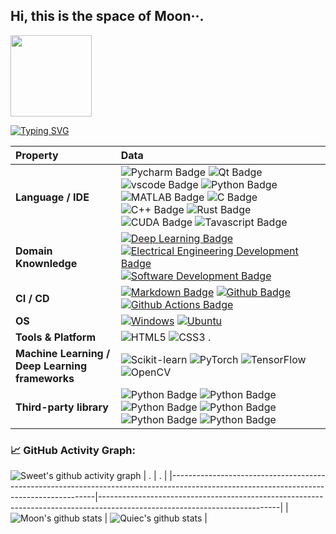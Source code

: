 ## Hi, this is the space of Moon··.                                                
<img height="130px" src="./github.gif" />

<!--   my-ticker -->    
[![Typing SVG](https://readme-typing-svg.herokuapp.com?color=%2336BCF7&center=true&vCenter=true&width=600&lines=Hi+there+👋,+I+am+Moon.;+Welcome+to+My+Profile!;Over+3+years+of+programming+experience;Always+learning+new+things+;Machine+learning+enthusiast+;Kaggle+community+member)](https://git.io/typing-svg)

<!--   my-kaggle     
### My achievements on [kaggle](https://www.kaggle.com/andrej0marinchenko):

![competition_light](https://road-to-kaggle-grandmaster.vercel.app/api/badges/andrej0marinchenko/competition/light)
![dataset](https://road-to-kaggle-grandmaster.vercel.app/api/badges/andrej0marinchenko/dataset/light)
![notebook](https://road-to-kaggle-grandmaster.vercel.app/api/badges/andrej0marinchenko/notebook/light)
![discussion](https://road-to-kaggle-grandmaster.vercel.app/api/badges/andrej0marinchenko/discussion/light)
-->

<!--   my-skils -->

| Property  | Data |
|:-|:-|
| **Language / IDE**| ![Pycharm Badge](https://img.shields.io/badge/-Pycharm-3776AB?style=flat&logo=Pycharm&logoColor=white)  ![Qt Badge](https://img.shields.io/badge/-Qt-3776AB?style=flat&logo=qt&logoColor=white) ![vscode Badge](https://img.shields.io/badge/-vscode-3776AB?style=flat&logo=vscode&logoColor=white) ![Python Badge](https://img.shields.io/badge/-Python-3776AB?style=flat&logo=Python&logoColor=white) ![MATLAB Badge](https://img.shields.io/badge/-MATLAB-3776AB?style=flat&logo=matlab&logoColor=white) ![C Badge](https://img.shields.io/badge/-C-3776AB?style=flat&logo=c&logoColor=white) ![C++ Badge](https://img.shields.io/badge/-C++-3776AB?style=flat&logo=cplusplus&logoColor=white) ![Rust Badge](https://img.shields.io/badge/-Rust-3776AB?style=flat&logo=rust&logoColor=white) ![CUDA Badge](https://img.shields.io/badge/-CUDA-3776AB?style=flat&logo=r&logoColor=white) ![Tavascript Badge](https://img.shields.io/badge/-Typescript-3776AB?style=flat&logo=typescript&logoColor=white) |
| **Domain Knownledge**|[![Deep Learning Badge](https://img.shields.io/badge/-Deep%20Learning-01D277?style=flat&logoColor=white)](https://github.com/BEPb/BEPb) [![Electrical Engineering Development Badge](https://img.shields.io/badge/-Electrical%20Engineering-4C8CBF?style=flat&logoColor=white)](https://github.com/search?q=user%3ABEPb&type=Repositories) [![Software Development Badge](https://img.shields.io/badge/-Software%20Development-FF6600?style=flat&logoColor=white)](https://github.com/search?q=user%3ABEPb&type=Repositories)  |
| **CI / CD**|[![Markdown Badge](https://img.shields.io/badge/-Markdown-2088FF?style=flat&logo=Markdown&logoColor=white)](https://github.com/BEPb/BEPb) [![Github Badge](https://img.shields.io/badge/-Github%20-2088FF?style=flat&logo=Github&logoColor=white)](https://github.com/BEPb/BEPb) [![Github Actions Badge](https://img.shields.io/badge/-Git%20-2088FF?style=flat&logo=Git&logoColor=white)](https://github.com/BEPb/BEPb) |   
| **OS**| <a target="_blank" rel="noopener noreferrer" href="https://camo.githubusercontent.com/b44114213a5a462903bd69611bb6846f1dc41fe6f3230bd37c67c3d4eb65f08c/68747470733a2f2f696d672e736869656c64732e696f2f62616467652f2d57696e646f77732d626c61636b3f7374796c653d666c61742d737175617265266c6f676f3d77696e646f7773266c6f676f436f6c6f723d626c7565"><img src="https://camo.githubusercontent.com/b44114213a5a462903bd69611bb6846f1dc41fe6f3230bd37c67c3d4eb65f08c/68747470733a2f2f696d672e736869656c64732e696f2f62616467652f2d57696e646f77732d626c61636b3f7374796c653d666c61742d737175617265266c6f676f3d77696e646f7773266c6f676f436f6c6f723d626c7565" alt="Windows" data-canonical-src="https://img.shields.io/badge/-Windows-black?style=flat-square&amp;logo=windows&amp;logoColor=blue" style="max-width: 100%;"></a> <a target="_blank" rel="noopener noreferrer" href="https://camo.githubusercontent.com/9c4bc049e33f41f122342a1714ccf872c34098a9f2c593c33c2322cf0129fa04/68747470733a2f2f696d672e736869656c64732e696f2f62616467652f2d5562756e74752d626c61636b3f7374796c653d666c61742d737175617265266c6f676f3d7562756e7475"><img src="https://camo.githubusercontent.com/9c4bc049e33f41f122342a1714ccf872c34098a9f2c593c33c2322cf0129fa04/68747470733a2f2f696d672e736869656c64732e696f2f62616467652f2d5562756e74752d626c61636b3f7374796c653d666c61742d737175617265266c6f676f3d7562756e7475" alt="Ubuntu" data-canonical-src="https://img.shields.io/badge/-Ubuntu-black?style=flat-square&amp;logo=ubuntu" style="max-width: 100%;"></a> |
| **Tools & Platform**| ![HTML5](https://img.shields.io/badge/HTML5-E34F26?style=for-the-badge&logo=html5&logoColor=white) ![CSS3](https://img.shields.io/badge/CSS3-1572B6?style=for-the-badge&logo=css3&logoColor=white) .|
| **Machine Learning / Deep Learning frameworks** | ![Scikit-learn](http://img.shields.io/badge/-Scikit--Learn-eee?style=flat-square&logo=scikit-learn&logoColor=e26d00) ![PyTorch](http://img.shields.io/badge/-PyTorch-eee?style=flat-square&logo=pytorch&logoColor=EE4C2C) ![TensorFlow](http://img.shields.io/badge/-TensorFlow-eee?style=flat-square&logo=tensorflow&logoColor=FF6F00) ![OpenCV](https://img.shields.io/badge/-OpenCV-eee?style=flat-square&logo=OpenCV&logoColor=auto) |
| **Third-party library** | ![Python Badge](https://img.shields.io/badge/-Scrapy-3776AB?style=flat&logo=&logoColor=white) ![Python Badge](https://img.shields.io/badge/-Numpy-3776AB?style=flat&logo=numpy&logoColor=white) ![Python Badge](https://img.shields.io/badge/-Scipy-3776AB?style=flat&logo=scipy&logoColor=white) ![Python Badge](https://img.shields.io/badge/-Pygame-3776AB?style=flat&logo=pygame&logoColor=white) ![Python Badge](https://img.shields.io/badge/-Django-3776AB?style=flat&logo=Django&logoColor=white) ![Python Badge](https://img.shields.io/badge/-OpenCV-3776AB?style=flat&logo=OpenCV&logoColor=white) |  


<!--   GitHub stats graph -->
### 📈 GitHub Activity Graph:
<!-- [![Moon's github activity graph](https://github-readme-activity-graph.cyclic.app/graph?username=Moon&theme=github-compact)](https://github.com/Moongithub-readme-activity-graph) -->
![Sweet's github activity graph](https://raw.githubusercontent.com/Moon-cat-Cheng/Moon-cat-Cheng/output/github-contribution-grid-snake.svg)
| .                                                                                                                                       | .                                                                                                                         |
|-----------------------------------------------------------------------------------------------------------------------------------------|---------------------------------------------------------------------------------------------------------------------------|
| ![Moon's github stats](https://github-readme-stats.vercel.app/api?username=Moon-cat-Cheng&show_icons=true&theme=radical&include_all_commits=true) | ![Quiec's github stats](https://github-readme-stats.vercel.app/api/top-langs/?username=Moon-cat-Cheng&theme=radical&layout=compact) |


<!--   skyline 
<a href="https://skyline.github.com/BEPb/2022"><img src="./assets/2022.gif" alt="" width="auto" height="auto" /></a>
-->








<!--
**Moonlight-CHENG/Moonlight-CHENG** is a ✨ _special_ ✨ repository because its `README.md` (this file) appears on your GitHub profile.

Here are some ideas to get you started:
there 👋
- 🔭 I’m currently working on ...
- 🌱 I’m currently learning ...
- 👯 I’m looking to collaborate on ...
- 🤔 I’m looking for help with ...
- 💬 Ask me about ...
- 📫 How to reach me: ...
- 😄 Pronouns: ...
- ⚡ Fun fact: ...
-->













